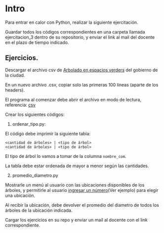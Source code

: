 # Intro

Para entrar en calor con Python, realizar la siguiente ejercitación.

Guardar todos los códigos correspondientes en una carpeta llamada ejercitacion_3 dentro de su repositorio, y enviar el link al mail del docente en el plazo de tiempo indicado.

## Ejercicios.

Descargar el archivo csv de [Arbolado en espacios verders](https://data.buenosaires.gob.ar/dataset/arbolado-espacios-verdes) del gobierno de la ciudad. 

En un nuevo archivo .csv, copiar solo las primeras 100 líneas (aparte de los headers). 

El programa al comenzar debe abrir el archivo en modo de lectura, referencia: [csv](https://docs.python.org/es/3/library/csv.html)

Crear los siguientes códigos:

1. ordenar_tipo.py:

El código debe imprimir la siguiente tabla:
```
<cantidad de árboles> | <tipo de árbol>
<cantidad de árboles> | <tipo de árbol>
```
El tipo de árbol lo vamos a tomar de la columna `nombre_com`.

La tabla debe estar ordenada de mayor a menor según las cantidades.

2. promedio_diametro.py

Mostrarle un menú al usuario con las ubicaciones disponibles de los árboles, y permitirle al usuario [ingresar un número](https://stackoverflow.com/a/26692765)(Ver ejemplo) para elegir una ubicación.

Al recibir la ubicación, debe devolver el promedio del diametro de todos los árboles de la ubicación indicada.

Cargar los ejercicios en su repo y enviar un mail al docente con el link correspondiente.




